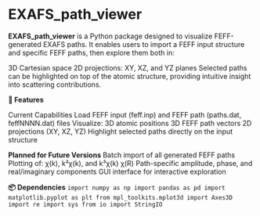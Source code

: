 # EXAFS_path_viewer
**EXAFS_path_viewer** is a Python package designed to visualize FEFF-generated EXAFS paths. It enables users to import a FEFF input structure and specific FEFF paths, then explore them both in:

3D Cartesian space
2D projections: XY, XZ, and YZ planes
Selected paths can be highlighted on top of the atomic structure, providing intuitive insight into scattering contributions.

**🚧 Features**

Current Capabilities
Load FEFF input (feff.inp) and FEFF path (paths.dat, feffNNNN.dat) files
Visualize:
3D atomic positions
3D FEFF path vectors
2D projections (XY, XZ, YZ)
Highlight selected paths directly on the input structure

**Planned for Future Versions**
Batch import of all generated FEFF paths
Plotting of:
χ(k), k²χ(k), and k³χ(k)
χ(R)
Path-specific amplitude, phase, and real/imaginary components
GUI interface for interactive exploration

**📦 Dependencies**
``import numpy as np
import pandas as pd
import matplotlib.pyplot as plt
from mpl_toolkits.mplot3d import Axes3D
import re
import sys
from io import StringIO``
